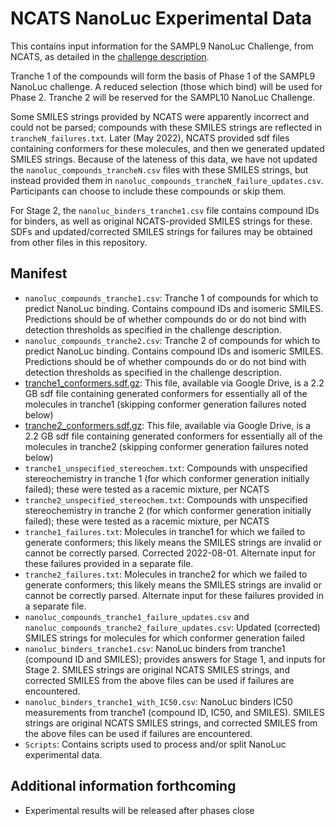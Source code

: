 # NCATS NanoLuc Experimental Data

This contains input information for the SAMPL9 NanoLuc Challenge, from NCATS, as detailed in the [challenge description](../README.md).

Tranche 1 of the compounds will form the basis of Phase 1 of the SAMPL9 NanoLuc challenge. A reduced selection (those which bind) will be used for Phase 2. Tranche 2 will be reserved for the SAMPL10 NanoLuc Challenge.

Some SMILES strings provided by NCATS were apparently incorrect and could not be parsed; compounds with these SMILES strings are reflected in `trancheN_failures.txt`. Later (May 2022), NCATS provided sdf files containing conformers for these molecules, and then we generated updated SMILES strings. Because of the lateness of this data, we have not updated the `nanoluc_compounds_trancheN.csv` files with these SMILES strings, but instead provided them in `nanoluc_compounds_trancheN_failure_updates.csv`. Participants can choose to include these compounds or skip them.

For Stage 2, the `nanoluc_binders_tranche1.csv` file contains compound IDs for binders, as well as original NCATS-provided SMILES strings for these. SDFs and updated/corrected SMILES strings for failures may be obtained from other files in this repository.

## Manifest
- `nanoluc_compounds_tranche1.csv`: Tranche 1 of compounds for which to predict NanoLuc binding. Contains compound IDs and isomeric SMILES. Predictions should be of whether compounds do or do not bind with detection thresholds as specified in the challenge description.
- `nanoluc_compounds_tranche2.csv`: Tranche 2 of compounds for which to predict NanoLuc binding. Contains compound IDs and isomeric SMILES. Predictions should be of whether compounds do or do not bind with detection thresholds as specified in the challenge description.
- [tranche1_conformers.sdf.gz](https://drive.google.com/file/d/1ki7Y8BgmrsbVqhsd2A6HPqnytLZDLFsk/view?usp=sharing): This file, available via Google Drive, is a 2.2 GB sdf file containing generated conformers for essentially all of the molecules in tranche1 (skipping conformer generation failures noted below)
- [tranche2_conformers.sdf.gz](https://drive.google.com/file/d/1kl6Nl9_5gq4YwKH2GQ93jXc4fkqdMtFz/view?usp=sharing): This file, available via Google Drive, is a 2.2 GB sdf file containing generated conformers for essentially all of the molecules in tranche2 (skipping conformer generation failures noted below)
- `tranche1_unspecified_stereochem.txt`: Compounds with unspecified stereochemistry in tranche 1 (for which conformer generation initially failed); these were tested as a racemic mixture, per NCATS
- `tranche2_unspecified_stereochem.txt`: Compounds with unspecified stereochemistry in tranche 2 (for which conformer generation initially failed); these were tested as a racemic mixture, per NCATS
- `tranche1_failures.txt`: Molecules in tranche1 for which we failed to generate conformers; this likely means the SMILES strings are invalid or cannot be correctly parsed. Corrected 2022-08-01. Alternate input for these failures provided in a separate file.
- `tranche2_failures.txt`: Molecules in tranche2 for which we failed to generate conformers; this likely means the SMILES strings are invalid or cannot be correctly parsed. Alternate input for these failures provided in a separate file.
- `nanoluc_compounds_tranche1_failure_updates.csv` and `nanoluc_compounds_tranche2_failure_updates.csv`: Updated (corrected) SMILES strings for molecules for which conformer generation failed
- `nanoluc_binders_tranche1.csv`: NanoLuc binders from tranche1 (compound ID and SMILES); provides answers for Stage 1, and inputs for Stage 2. SMILES strings are original NCATS SMILES strings, and corrected SMILES from the above files can be used if failures are encountered. 
- `nanoluc_binders_tranche1_with_IC50.csv`: NanoLuc binders IC50 measurements from tranche1 (compound ID, IC50, and SMILES). SMILES strings are original NCATS SMILES strings, and corrected SMILES from the above files can be used if failures are encountered.
- `Scripts`: Contains scripts used to process and/or split NanoLuc experimental data. 

## Additional information forthcoming
- Experimental results will be released after phases close
